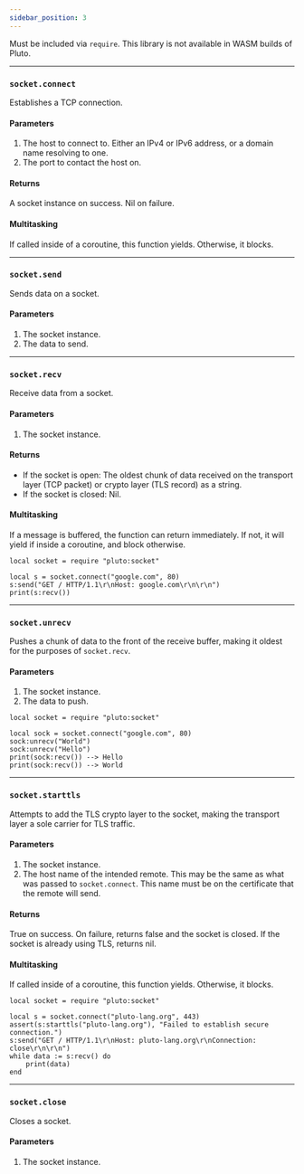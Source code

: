 ```yaml
---
sidebar_position: 3
---
```

Must be included via `require`. This library is not available in WASM builds of Pluto.

---
### `socket.connect`
Establishes a TCP connection.
#### Parameters
1. The host to connect to. Either an IPv4 or IPv6 address, or a domain name resolving to one.
2. The port to contact the host on.
#### Returns
A socket instance on success. Nil on failure.
#### Multitasking
If called inside of a coroutine, this function yields. Otherwise, it blocks.

---
### `socket.send`
Sends data on a socket.
#### Parameters
1. The socket instance.
2. The data to send.

---
### `socket.recv`
Receive data from a socket.
#### Parameters
1. The socket instance.
#### Returns
- If the socket is open: The oldest chunk of data received on the transport layer (TCP packet) or crypto layer (TLS record) as a string.
- If the socket is closed: Nil.
#### Multitasking
If a message is buffered, the function can return immediately. If not, it will yield if inside a coroutine, and block otherwise.
```pluto
local socket = require "pluto:socket"

local s = socket.connect("google.com", 80)
s:send("GET / HTTP/1.1\r\nHost: google.com\r\n\r\n")
print(s:recv())
```

---
### `socket.unrecv`
Pushes a chunk of data to the front of the receive buffer, making it oldest for the purposes of `socket.recv`.
#### Parameters
1. The socket instance.
2. The data to push.
```pluto
local socket = require "pluto:socket"

local sock = socket.connect("google.com", 80)
sock:unrecv("World")
sock:unrecv("Hello")
print(sock:recv()) --> Hello
print(sock:recv()) --> World
```

---
### `socket.starttls`
Attempts to add the TLS crypto layer to the socket, making the transport layer a sole carrier for TLS traffic.
#### Parameters
1. The socket instance.
2. The host name of the intended remote. This may be the same as what was passed to `socket.connect`. This name must be on the certificate that the remote will send.
#### Returns
True on success. On failure, returns false and the socket is closed. If the socket is already using TLS, returns nil.
#### Multitasking
If called inside of a coroutine, this function yields. Otherwise, it blocks.
```pluto
local socket = require "pluto:socket"

local s = socket.connect("pluto-lang.org", 443)
assert(s:starttls("pluto-lang.org"), "Failed to establish secure connection.")
s:send("GET / HTTP/1.1\r\nHost: pluto-lang.org\r\nConnection: close\r\n\r\n")
while data := s:recv() do
    print(data)
end
```

---
### `socket.close`
Closes a socket.
#### Parameters
1. The socket instance.

